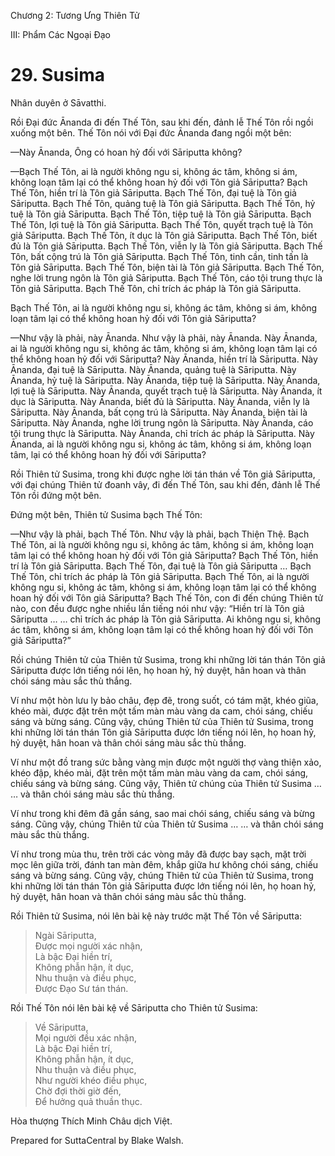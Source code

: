  

Chương 2: Tương Ưng Thiên Tử

III: Phẩm Các Ngoại Ðạo

# 29\. Susima

Nhân duyên ở Sāvatthi.

Rồi Ðại đức Ānanda đi đến Thế Tôn, sau khi đến, đảnh lễ Thế Tôn rồi ngồi xuống một bên. Thế Tôn nói với Ðại đức Ānanda đang ngồi một bên:

—Này Ānanda, Ông có hoan hỷ đối với Sāriputta không?

—Bạch Thế Tôn, ai là người không ngu si, không ác tâm, không si ám, không loạn tâm lại có thể không hoan hỷ đối với Tôn giả Sāriputta? Bạch Thế Tôn, hiền trí là Tôn giả Sāriputta. Bạch Thế Tôn, đại tuệ là Tôn giả Sāriputta. Bạch Thế Tôn, quảng tuệ là Tôn giả Sāriputta. Bạch Thế Tôn, hỷ tuệ là Tôn giả Sāriputta. Bạch Thế Tôn, tiệp tuệ là Tôn giả Sāriputta. Bạch Thế Tôn, lợi tuệ là Tôn giả Sāriputta. Bạch Thế Tôn, quyết trạch tuệ là Tôn giả Sāriputta. Bạch Thế Tôn, ít dục là Tôn giả Sāriputta. Bạch Thế Tôn, biết đủ là Tôn giả Sāriputta. Bạch Thế Tôn, viễn ly là Tôn giả Sāriputta. Bạch Thế Tôn, bất cộng trú là Tôn giả Sāriputta. Bạch Thế Tôn, tinh cần, tinh tấn là Tôn giả Sāriputta. Bạch Thế Tôn, biện tài là Tôn giả Sāriputta. Bạch Thế Tôn, nghe lời trung ngôn là Tôn giả Sāriputta. Bạch Thế Tôn, cáo tội trung thực là Tôn giả Sāriputta. Bạch Thế Tôn, chỉ trích ác pháp là Tôn giả Sāriputta.

Bạch Thế Tôn, ai là người không ngu si, không ác tâm, không si ám, không loạn tâm lại có thể không hoan hỷ đối với Tôn giả Sāriputta?

—Như vậy là phải, này Ānanda. Như vậy là phải, này Ānanda. Này Ānanda, ai là người không ngu si, không ác tâm, không si ám, không loạn tâm lại có thể không hoan hỷ đối với Sāriputta? Này Ānanda, hiền trí là Sāriputta. Này Ānanda, đại tuệ là Sāriputta. Này Ānanda, quảng tuệ là Sāriputta. Này Ānanda, hỷ tuệ là Sāriputta. Này Ānanda, tiệp tuệ là Sāriputta. Này Ānanda, lợi tuệ là Sāriputta. Này Ānanda, quyết trạch tuệ là Sāriputta. Này Ānanda, ít dục là Sāriputta. Này Ānanda, biết đủ là Sāriputta. Này Ānanda, viễn ly là Sāriputta. Này Ānanda, bất cọng trú là Sāriputta. Này Ānanda, biện tài là Sāriputta. Này Ānanda, nghe lời trung ngôn là Sāriputta. Này Ānanda, cáo tội trung thực là Sāriputta. Này Ānanda, chỉ trích ác pháp là Sāriputta. Này Ānanda, ai là người không ngu si, không ác tâm, không si ám, không loạn tâm, lại có thể không hoan hỷ đối với Sāriputta?

Rồi Thiên tử Susima, trong khi được nghe lời tán thán về Tôn giả Sāriputta, với đại chúng Thiên tử đoanh vây, đi đến Thế Tôn, sau khi đến, đảnh lễ Thế Tôn rồi đứng một bên.

Ðứng một bên, Thiên tử Susima bạch Thế Tôn:

—Như vậy là phải, bạch Thế Tôn. Như vậy là phải, bạch Thiện Thệ. Bạch Thế Tôn, ai là người không ngu si, không ác tâm, không si ám, không loạn tâm lại có thể không hoan hỷ đối với Tôn giả Sāriputta? Bạch Thế Tôn, hiền trí là Tôn giả Sāriputta. Bạch Thế Tôn, đại tuệ là Tôn giả Sāriputta … Bạch Thế Tôn, chỉ trích ác pháp là Tôn giả Sāriputta. Bạch Thế Tôn, ai là người không ngu si, không ác tâm, không si ám, không loạn tâm lại có thể không hoan hỷ đối với Tôn giả Sāriputta? Bạch Thế Tôn, con đi đến chúng Thiên tử nào, con đều được nghe nhiều lần tiếng nói như vậy: “Hiền trí là Tôn giả Sāriputta … … chỉ trích ác pháp là Tôn giả Sāriputta. Ai không ngu si, không ác tâm, không si ám, không loạn tâm lại có thể không hoan hỷ đối với Tôn giả Sāriputta?”

Rồi chúng Thiên tử của Thiên tử Susima, trong khi những lời tán thán Tôn giả Sāriputta được lớn tiếng nói lên, họ hoan hỷ, hỷ duyệt, hân hoan và thân chói sáng màu sắc thù thắng.

Ví như một hòn lưu ly bảo châu, đẹp đẽ, trong suốt, có tám mặt, khéo giũa, khéo mài, được đặt trên một tấm màn màu vàng da cam, chói sáng, chiếu sáng và bừng sáng. Cũng vậy, chúng Thiên tử của Thiên tử Susima, trong khi những lời tán thán Tôn giả Sāriputta được lớn tiếng nói lên, họ hoan hỷ, hỷ duyệt, hân hoan và thân chói sáng màu sắc thù thắng.

Ví như một đồ trang sức bằng vàng mịn được một người thợ vàng thiện xảo, khéo đập, khéo mài, đặt trên một tấm màn màu vàng da cam, chói sáng, chiếu sáng và bừng sáng. Cũng vậy, Thiên tử chúng của Thiên tử Susima … … và thân chói sáng màu sắc thù thắng.

Ví như trong khi đêm đã gần sáng, sao mai chói sáng, chiếu sáng và bừng sáng. Cũng vậy, chúng Thiên tử của Thiên tử Susima … … và thân chói sáng màu sắc thù thắng.

Ví như trong mùa thu, trên trời các vòng mây đã được bay sạch, mặt trời mọc lên giữa trời, đánh tan màn đêm, khắp giữa hư không chói sáng, chiếu sáng và bừng sáng. Cũng vậy, chúng Thiên tử của Thiên tử Susima, trong khi những lời tán thán Tôn giả Sāriputta được lớn tiếng nói lên, họ hoan hỷ, hỷ duyệt, hân hoan và thân chói sáng màu sắc thù thắng.

Rồi Thiên tử Susima, nói lên bài kệ này trước mặt Thế Tôn về Sāriputta:

> Ngài Sāriputta,  
> Ðược mọi người xác nhận,  
> Là bậc Ðại hiền trí,  
> Không phẫn hận, ít dục,  
> Nhu thuận và điều phục,  
> Ðược Ðạo Sư tán thán.

Rồi Thế Tôn nói lên bài kệ về Sāriputta cho Thiên tử Susima:

> Về Sāriputta,  
> Mọi người đều xác nhận,  
> Là bậc Ðại hiền trí,  
> Không phẫn hận, ít dục,  
> Nhu thuận và điều phục,  
> Như người khéo điều phục,  
> Chờ đợi thời giờ đến,  
> Ðể hưởng quả thuần thục.

Hòa thượng Thích Minh Châu dịch Việt.

Prepared for SuttaCentral by Blake Walsh.